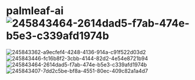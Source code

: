 # palmleaf-ai![245843464-2614dad5-f7ab-474e-b5e3-c339afd1974b](https://github.com/Tharunika-21/palmleaf-ai/assets/95226701/838f1264-42bc-46c7-896a-94f6c2041429)

![245843362-a9ecfef4-4248-4136-914a-c91f522d03d2](https://github.com/Tharunika-21/palmleaf-ai/assets/95226701/834fc377-22df-469f-9619-b342c48b9a2a)
![245843446-fc16b8f2-3cbb-4144-82d2-4e54e8721b94](https://github.com/Tharunika-21/palmleaf-ai/assets/95226701/e9551c9d-dcd2-46a4-b6cc-9c4c5ec8c5e1)
![245843464-2614dad5-f7ab-474e-b5e3-c339afd1974b](https://github.com/Tharunika-21/palmleaf-ai/assets/95226701/c048a77e-b557-4174-bcc2-ac157918275c)
![245843407-7dd2c5be-bf8a-4551-80ec-409c82a1a4d7](https://github.com/Tharunika-21/palmleaf-ai/assets/95226701/b172163c-3fb1-4b6d-b968-ebfd1451aa87)
